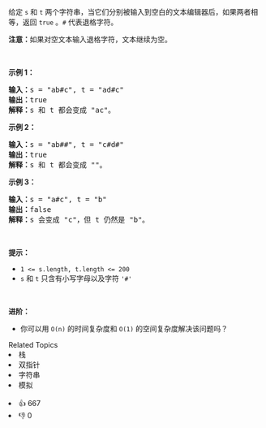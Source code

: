 <p>给定 <code>s</code> 和 <code>t</code> 两个字符串，当它们分别被输入到空白的文本编辑器后，如果两者相等，返回 <code>true</code> 。<code>#</code> 代表退格字符。</p>

<p><strong>注意：</strong>如果对空文本输入退格字符，文本继续为空。</p>

<p>&nbsp;</p>

<p><strong>示例 1：</strong></p>

<pre>
<strong>输入：</strong>s = "ab#c", t = "ad#c"
<strong>输出：</strong>true
<strong>解释：</strong>s 和 t 都会变成 "ac"。
</pre>

<p><strong>示例 2：</strong></p>

<pre>
<strong>输入：</strong>s = "ab##", t = "c#d#"
<strong>输出：</strong>true
<strong>解释：</strong>s 和 t 都会变成 ""。
</pre>

<p><strong>示例 3：</strong></p>

<pre>
<strong>输入：</strong>s = "a#c", t = "b"
<strong>输出：</strong>false
<strong>解释：</strong>s 会变成 "c"，但 t 仍然是 "b"。</pre>

<p>&nbsp;</p>

<p><strong>提示：</strong></p>

<ul> 
 <li><code>1 &lt;= s.length, t.length &lt;= 200</code></li> 
 <li><code>s</code> 和 <code>t</code> 只含有小写字母以及字符 <code>'#'</code></li> 
</ul>

<p>&nbsp;</p>

<p><strong>进阶：</strong></p>

<ul> 
 <li>你可以用 <code>O(n)</code> 的时间复杂度和 <code>O(1)</code> 的空间复杂度解决该问题吗？</li> 
</ul>

<div><div>Related Topics</div><div><li>栈</li><li>双指针</li><li>字符串</li><li>模拟</li></div></div><br><div><li>👍 667</li><li>👎 0</li></div>